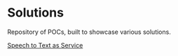 # Solutions

Repository of POCs, built to showcase various solutions.

[Speech to Text as Service](speech-to-text/README.md)